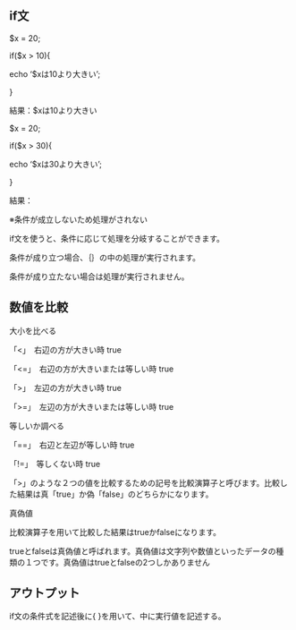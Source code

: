 ## if文

$x = 20;

if($x > 10){

echo ‘$xは10より大きい’;

}

結果：$xは10より大きい

$x = 20;

if($x > 30){

echo ‘$xは30より大きい’;

}

結果：

※条件が成立しないため処理がされない

if文を使うと、条件に応じて処理を分岐することができます。

条件が成り立つ場合、｛｝の中の処理が実行されます。

条件が成り立たない場合は処理が実行されません。

## 数値を比較

大小を比べる

「<」　右辺の方が大きい時 true

「<=」　右辺の方が大きいまたは等しい時 true

「>」　左辺の方が大きい時 true

「>=」　左辺の方が大きいまたは等しい時 true

等しいか調べる

「==」　右辺と左辺が等しい時 true

「!=」　等しくない時 true

「>」のような２つの値を比較するための記号を比較演算子と呼びます。比較した結果は真「true」か偽「false」のどちらかになります。

真偽値

比較演算子を用いて比較した結果はtrueかfalseになります。

trueとfalseは真偽値と呼ばれます。真偽値は文字列や数値といったデータの種類の１つです。真偽値はtrueとfalseの2つしかありません

## アウトプット

if文の条件式を記述後に{ }を用いて、中に実行値を記述する。

